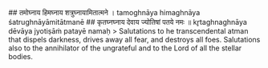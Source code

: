 <section>
<section data-markdown>
## तमोघ्नाय हिमघ्नाय शत्रुघ्नायामितात्मने ।
tamoghnāya himaghnāya śatrughnāyāmitātmanē
## कृतघ्नघ्नाय देवाय ज्योतिषां पतये नमः ॥
kr̥taghnaghnāya dēvāya jyotiṣāṁ patayē namaḥ
<!--
</section>
<section data-markdown>
> Salutations to the dispeller of darkness, the destroyer of cold, fog and snow, the exterminator of foes; the one whose extent is immeasurable. Salutations also to the destroyer of the ungrateful and to the Lord of all the stellar bodies, who is the ruler of all the lights of the Universe.
</section>
<section data-markdown>
-->
> Salutations to he transcendental atman that dispels darkness, drives away all fear, and destroys all foes. Salutations also to the annihilator of the ungrateful and to the Lord of all the stellar bodies.
</section>
</section>
